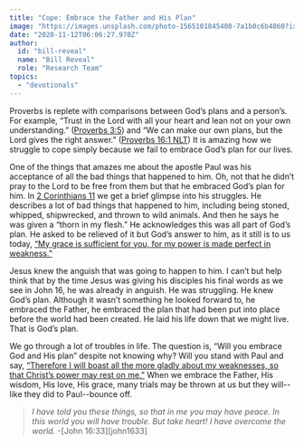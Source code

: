 ```yaml
---
title: "Cope: Embrace the Father and His Plan"
image: "https://images.unsplash.com/photo-1565101845408-7a1b0c6b4860?ixlib=rb-1.2.1&amp;q=85&amp;fm=jpg&amp;crop=entropy&amp;cs=srgb&amp;ixid=eyJhcHBfaWQiOjk2NjF9"
date: "2020-11-12T06:06:27.970Z"
author:
  id: "bill-reveal"
  name: "Bill Reveal"
  role: "Research Team"
topics:
  - "devotionals"
---
```

Proverbs is replete with comparisons between God’s plans and a person’s. For example, “Trust in the Lord with all your heart and lean not on your own understanding.” ([Proverbs 3:5][pro35]) and “We can make our own plans, but the Lord gives the right answer.” ([Proverbs 16:1 NLT][pro161]) It is amazing how we struggle to cope simply because we fail to embrace God’s plan for our lives.

One of the things that amazes me about the apostle Paul was his acceptance of all the bad things that happened to him. Oh, not that he didn’t pray to the Lord to be free from them but that he embraced God’s plan for him. In [2 Corinthians 11][2cor11] we get a brief glimpse into his struggles. He describes a lot of bad things that happened to him, including being stoned, whipped, shipwrecked, and thrown to wild animals. And then he says he was given a “thorn in my flesh.” He acknowledges this was all part of God’s plan. He asked to be relieved of it but God’s answer to him, as it still is to us today, [“My grace is sufficient for you, for my power is made perfect in weakness.”][2cor12]

Jesus knew the anguish that was going to happen to him. I can’t but help think that by the time Jesus was giving his disciples his final words as we see in John 16, he was already in anguish. He was struggling. He knew God’s plan. Although it wasn’t something he looked forward to, he embraced the Father, he embraced the plan that had been put into place before the world had been created. He laid his life down that we might live. That is God’s plan.

We go through a lot of troubles in life. The question is, “Will you embrace God and His plan” despite not knowing why? Will you stand with Paul and say, [“Therefore I will boast all the more gladly about my weaknesses, so that Christ’s power may rest on me.”][2cor12] When we embrace the Father, His wisdom, His love, His grace, many trials may be thrown at us but they will--like they did to Paul--bounce off.

> _I have told you these things, so that in me you may have peace. In this world you will have trouble. But take heart! I have overcome the world._ -[John 16:33][john1633]

[pro35]: https://biblehub.com/proverbs/3-5.htm
[pro161]: https://biblehub.com/proverbs/16-1.htm
[2cor11]: https://biblehub.com/2_corinthians/11.htm
[2cor12]: https://biblehub.com/2_corinthians/12-9.htm
